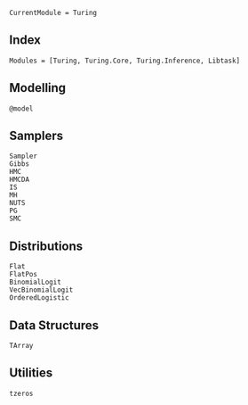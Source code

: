 
```@meta
CurrentModule = Turing
```
## Index

```@index
Modules = [Turing, Turing.Core, Turing.Inference, Libtask]
```

## Modelling

```@docs
@model
```

## Samplers

```@docs
Sampler
Gibbs
HMC
HMCDA
IS
MH
NUTS
PG
SMC
```

## Distributions

```@docs
Flat
FlatPos
BinomialLogit
VecBinomialLogit
OrderedLogistic
```


## Data Structures
```@docs
TArray
```

## Utilities
```@docs
tzeros
```

